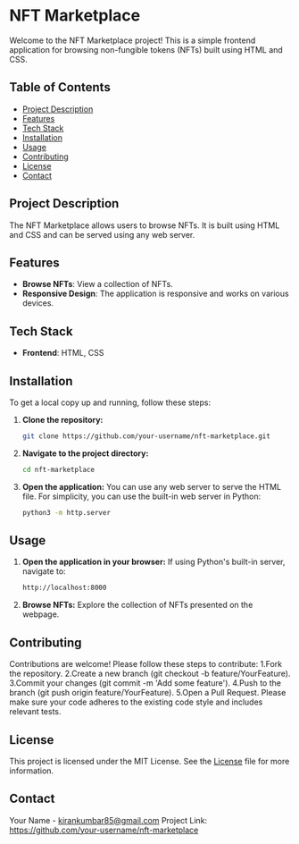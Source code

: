 # NFT Marketplace

Welcome to the NFT Marketplace project! This is a simple frontend application for browsing non-fungible tokens (NFTs) built using HTML and CSS.

## Table of Contents

- [Project Description](#project-description)
- [Features](#features)
- [Tech Stack](#tech-stack)
- [Installation](#installation)
- [Usage](#usage)
- [Contributing](#contributing)
- [License](#license)
- [Contact](#contact)

## Project Description

The NFT Marketplace allows users to browse NFTs. It is built using HTML and CSS and can be served using any web server.

## Features

- **Browse NFTs**: View a collection of NFTs.
- **Responsive Design**: The application is responsive and works on various devices.

## Tech Stack

- **Frontend**: HTML, CSS

## Installation

To get a local copy up and running, follow these steps:

1. **Clone the repository:**

   ```bash
   git clone https://github.com/your-username/nft-marketplace.git
2. **Navigate to the project directory:**
    ```bash
    cd nft-marketplace
3. **Open the application:**
   You can use any web server to serve the HTML file. For simplicity, you can use the built-in web server in Python:
   ```bash
   python3 -m http.server
## Usage
1. **Open the application in your browser:**
   If using Python's built-in server, navigate to:
   ```bash
   http://localhost:8000
2. **Browse NFTs:**
   Explore the collection of NFTs presented on the webpage.
## Contributing
   Contributions are welcome! Please follow these steps to contribute:
   1.Fork the repository.
   2.Create a new branch (git checkout -b feature/YourFeature).
   3.Commit your changes (git commit -m 'Add some feature').
   4.Push to the branch (git push origin feature/YourFeature).
   5.Open a Pull Request.
   Please make sure your code adheres to the existing code style and includes relevant tests.
## License
   This project is licensed under the MIT License. See the [License](#license) file for more information.
## Contact
   Your Name - kirankumbar85@gmail.com
   Project Link: https://github.com/your-username/nft-marketplace
